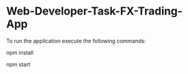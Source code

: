 # Web-Developer-Task-FX-Trading-App

To run the application execute the following commands:

npm install
 
npm start